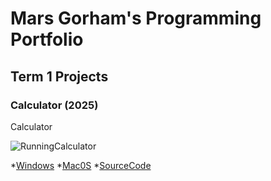 # Mars Gorham's Programming Portfolio

## Term 1 Projects

### Calculator (2025)

Calculator

![RunningCalculator]()

*[Windows]()
*[Mac0S]()
*[SourceCode]()
